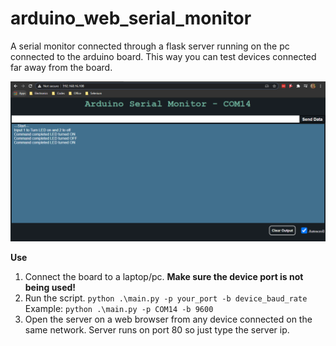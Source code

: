 # arduino_web_serial_monitor
A serial monitor connected through a flask server running on the pc connected to the arduino board. This way you can test devices connected far away from the board.

![](/webpage.PNG)


**Use**
 1. Connect the board to a laptop/pc. **Make sure the device port is not being used!**
 2. Run the script. `python .\main.py -p your_port -b device_baud_rate`
    Example:  `python .\main.py -p COM14 -b 9600`
 3. Open the server on a web browser from any device connected on the same network. Server runs on port 80 so just type the server ip. 
